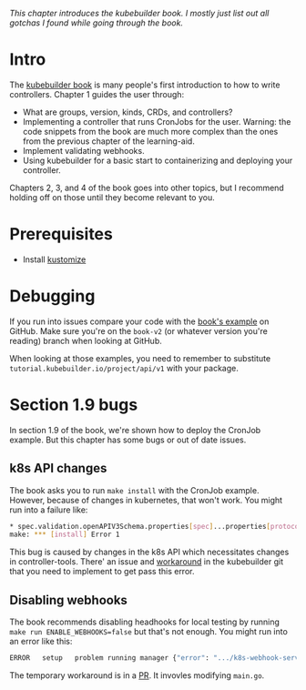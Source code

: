 _This chapter introduces the kubebuilder book. I mostly just list out all gotchas I found while going through the book._

# Intro
The [kubebuilder book](https://book.kubebuilder.io/) is many people's first introduction to how to write controllers. Chapter 1 guides the user through:
* What are groups, version, kinds, CRDs, and controllers?
* Implementing a controller that runs CronJobs for the user. Warning: the code snippets from the book are much more complex than the ones from the previous chapter of the learning-aid.
* Implement validating webhooks.
* Using kubebuilder for a basic start to containerizing and deploying your controller.

Chapters 2, 3, and 4 of the book goes into other topics, but I recommend holding off on those until they become relevant to you.

# Prerequisites
* Install [kustomize](https://kubectl.docs.kubernetes.io/installation/kustomize/)

# Debugging
If you run into issues compare your code with the [book's example](https://github.com/kubernetes-sigs/kubebuilder/tree/book-v2/docs/book/src/cronjob-tutorial/testdata/project) on GitHub. Make sure you're on the `book-v2` (or whatever version you're reading) branch when looking at GitHub.

When looking at those examples, you need to remember to substitute `tutorial.kubebuilder.io/project/api/v1` with your package.

# Section 1.9 bugs
In section 1.9 of the book, we're shown how to deploy the CronJob example. But this chapter has some bugs or out of date issues.

## k8s API changes
The book asks you to run `make install` with the CronJob example. However, because of changes in kubernetes, that won't work. You might run into a failure like:
```sh
* spec.validation.openAPIV3Schema.properties[spec]...properties[protocol].default: Required value: this property is in x-kubernetes-list-map-keys, so it must have a default or be a required property
make: *** [install] Error 1

```

This bug is caused by changes in the k8s API which necessitates changes in controller-tools. There' an issue and [workaround](https://github.com/kubernetes-sigs/kubebuilder/issues/1466#issuecomment-712444882) in the kubebuilder git that you need to implement to get pass this error.

## Disabling webhooks
The book recommends disabling headhooks for local testing by running `make run ENABLE_WEBHOOKS=false` but that's not enough. You might run into an error like this:
```sh
ERROR	setup	problem running manager	{"error": ".../k8s-webhook-server/serving-certs/tls.crt: no such file or directory"}
```

The temporary workaround is in a [PR](https://github.com/kubernetes-sigs/kubebuilder/pull/1862/files). It invovles modifying `main.go`.